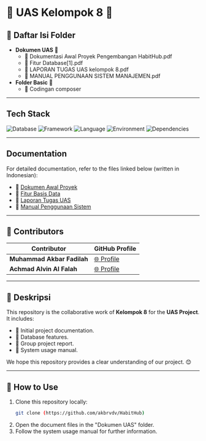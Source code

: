 # 🌟 UAS Kelompok 8 🌟

## 📂 Daftar Isi Folder
- **Dokumen UAS** 📄
  - 📘 Dokumentasi Awal Proyek Pengembangan HabitHub.pdf
  - 📙 Fitur Database[1].pdf
  - 📗 LAPORAN TUGAS UAS kelompok 8.pdf
  - 📕 MANUAL PENGGUNAAN SISTEM MANAJEMEN.pdf
- **Folder Basic** 📁
  - 🔧 Codingan composer

---

## Tech Stack
![Database](https://img.shields.io/badge/database-MySQL-green) ![Framework](https://img.shields.io/badge/framework-Yii2-blue) ![Language](https://img.shields.io/badge/language-PHP-blue) ![Environment](https://img.shields.io/badge/environment-XAMPP-orange) ![Dependencies](https://img.shields.io/badge/dependencies-Composer-yellow)

---

## Documentation
For detailed documentation, refer to the files linked below (written in Indonesian):

- 📘 [Dokumen Awal Proyek](#)
- 📙 [Fitur Basis Data](#)
- 📗 [Laporan Tugas UAS](#)
- 📕 [Manual Penggunaan Sistem](#)

---

## 🤝 Contributors
| Contributor       | GitHub Profile                                  |
|-------------------|------------------------------------------------|
| **Muhammad Akbar Fadilah**  | [🌐 Profile](https://github.com/akbrvdv) |
| **Achmad Alvin Al Falah**      | [🌐 Profile](https://github.com/AchmadAlvin)    |
---

## 📝 Deskripsi
This repository is the collaborative work of **Kelompok 8** for the **UAS Project**. It includes:
- 📌 Initial project documentation.
- 📌 Database features.
- 📌 Group project report.
- 📌 System usage manual.

We hope this repository provides a clear understanding of our project. 😊

---

## 🚀 How to Use
1. Clone this repository locally:
   ```bash
   git clone (https://github.com/akbrvdv/HabitHub)
   ```
2. Open the document files in the "Dokumen UAS" folder.
3. Follow the system usage manual for further information.
